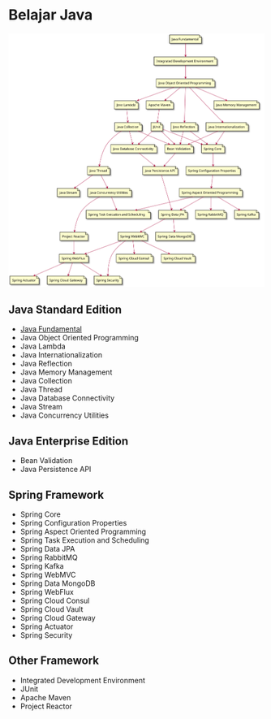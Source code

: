 # Belajar Java

![Learning Path Belajar Java](diagram/java-learning-path.svg)

## Java Standard Edition
- [Java Fundamental](materi/java-fundamental/README.md)
- Java Object Oriented Programming
- Java Lambda
- Java Internationalization
- Java Reflection
- Java Memory Management
- Java Collection
- Java Thread
- Java Database Connectivity
- Java Stream
- Java Concurrency Utilities

## Java Enterprise Edition
- Bean Validation
- Java Persistence API

## Spring Framework
- Spring Core
- Spring Configuration Properties
- Spring Aspect Oriented Programming
- Spring Task Execution and Scheduling
- Spring Data JPA
- Spring RabbitMQ
- Spring Kafka
- Spring WebMVC
- Spring Data MongoDB
- Spring WebFlux
- Spring Cloud Consul
- Spring Cloud Vault
- Spring Cloud Gateway
- Spring Actuator
- Spring Security

## Other Framework
- Integrated Development Environment 
- JUnit
- Apache Maven
- Project Reactor